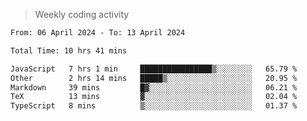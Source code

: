 > Weekly coding activity
<!--START_SECTION:waka-->

```txt
From: 06 April 2024 - To: 13 April 2024

Total Time: 10 hrs 41 mins

JavaScript   7 hrs 1 min     ████████████████▒░░░░░░░░   65.79 %
Other        2 hrs 14 mins   █████▒░░░░░░░░░░░░░░░░░░░   20.95 %
Markdown     39 mins         █▓░░░░░░░░░░░░░░░░░░░░░░░   06.21 %
TeX          13 mins         ▓░░░░░░░░░░░░░░░░░░░░░░░░   02.04 %
TypeScript   8 mins          ▒░░░░░░░░░░░░░░░░░░░░░░░░   01.37 %
```

<!--END_SECTION:waka-->
